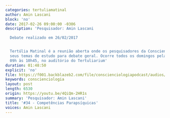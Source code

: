 ```yaml
---
categories: tertuliamatinal
author: Amin Lascani
block: 'no'
date: 2017-02-26 09:00:00 -0306
description: 'Pesquisador: Amin Lascani

  Debate realizado em 26/02/2017


  Tertúlia Matinal é a reunião aberta onde os pesquisadores da Conscienciologia apresentam
  seus temas de estudo para debate geral. Ocorre todos os domingos pela manhã, das
  09h às 10h45, no auditório do Tertuliarium'
duration: 01:48:50
explicit: 'no'
file: https://f001.backblazeb2.com/file/conscienciologiapodcast/audios/4QiQm-2HR1s.mp3
keywords: conscienciologia
layout: post
length: 6530
origin: https://youtu.be/4QiQm-2HR1s
summary: 'Pesquisador: Amin Lascani'
title: '#34 - Competências Parapsíquicas'
voices: Amin Lascani
---
```

